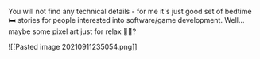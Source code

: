 You will not find any technical details - for me it's just good set of bedtime 🛏 stories for people interested into software/game development. Well... maybe some pixel art just for relax 🐱‍🐉?

![[Pasted image 20210911235054.png]]
